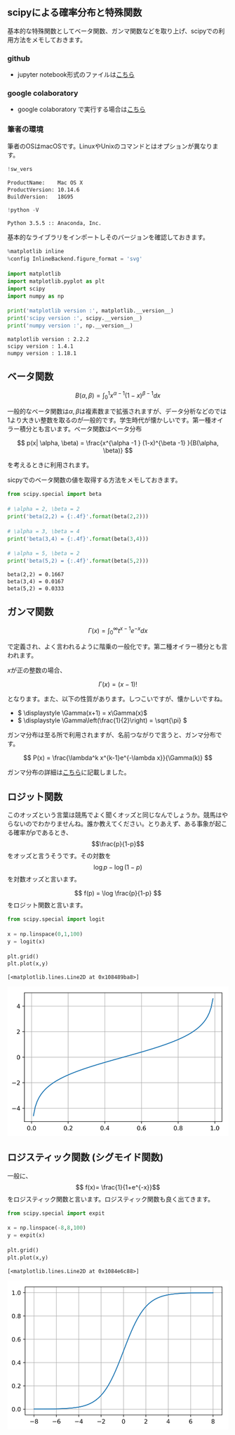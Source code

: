 
## scipyによる確率分布と特殊関数

基本的な特殊関数としてベータ関数、ガンマ関数などを取り上げ、scipyでの利用方法をメモしておきます。

### github
- jupyter notebook形式のファイルは[こちら](https://github.com/hiroshi0530/wa-src/blob/master/article/library/scipy/func/func_nb.ipynb)

### google colaboratory
- google colaboratory で実行する場合は[こちら](https://colab.research.google.com/github/hiroshi0530/wa-src/blob/master/article/library/scipy/func/func_nb.ipynb)

### 筆者の環境
筆者のOSはmacOSです。LinuxやUnixのコマンドとはオプションが異なります。


```python
!sw_vers
```

    ProductName:	Mac OS X
    ProductVersion:	10.14.6
    BuildVersion:	18G95



```python
!python -V
```

    Python 3.5.5 :: Anaconda, Inc.


基本的なライブラリをインポートしそのバージョンを確認しておきます。


```python
%matplotlib inline
%config InlineBackend.figure_format = 'svg'

import matplotlib
import matplotlib.pyplot as plt
import scipy
import numpy as np

print('matplotlib version :', matplotlib.__version__)
print('scipy version :', scipy.__version__)
print('numpy version :', np.__version__)
```

    matplotlib version : 2.2.2
    scipy version : 1.4.1
    numpy version : 1.18.1


## ベータ関数

$$
B(\alpha, \beta) = \int_0^1x^{\alpha -1 } (1-x)^{\beta -1} dx
$$

一般的なベータ関数は$\alpha, \beta$は複素数まで拡張されますが、データ分析などのでは1より大きい整数を取るのが一般的です。学生時代が懐かしいです。第一種オイラー積分とも言います。ベータ関数はベータ分布

$$
p(x| \alpha, \beta) = \frac{x^{\alpha -1 } (1-x)^{\beta -1} }{B(\alpha, \beta)}
$$

を考えるときに利用されます。

sicpyでのベータ関数の値を取得する方法をメモしておきます。


```python
from scipy.special import beta

# \alpha = 2, \beta = 2
print('beta(2,2) = {:.4f}'.format(beta(2,2)))

# \alpha = 3, \beta = 4
print('beta(3,4) = {:.4f}'.format(beta(3,4)))

# \alpha = 5, \beta = 2
print('beta(5,2) = {:.4f}'.format(beta(5,2)))
```

    beta(2,2) = 0.1667
    beta(3,4) = 0.0167
    beta(5,2) = 0.0333


## ガンマ関数

$$
\Gamma(x) = \int_0^\infty t^{x-1}e^{-x} dx
$$

で定義され、よく言われるように階乗の一般化です。第二種オイラー積分とも言われます。

$x$が正の整数の場合、

$$
\Gamma(x) = (x-1)!
$$

となります。また、以下の性質があります。しつこいですが、懐かしいですね。

- $ \displaystyle \Gamma(x+1) = x\Gamma(x)$
- $ \displaystyle
\Gamma\left(\frac{1}{2}\right) = \sqrt{\pi}
$

ガンマ分布は至る所で利用されますが、名前つながりで言うと、ガンマ分布です。

$$
P(x) = \frac{\lambda^k x^{k-1}e^{-\lambda x}}{\Gamma(k)}
$$

ガンマ分布の詳細は[こちら](/article/library/scipy/dist/#heading37)に記載しました。

## ロジット関数

このオッズという言葉は競馬でよく聞くオッズと同じなんでしょうか。競馬はやらないのでわかりませんね。誰か教えてください。とりあえず、ある事象が起こる確率が$p$であるとき、$$\frac{p}{1-p}$$をオッズと言うそうです。その対数を$$\log p - \log(1-p)$$を対数オッズと言います。

$$
f(p) = \log \frac{p}{1-p}
$$
をロジット関数と言います。


```python
from scipy.special import logit

x = np.linspace(0,1,100)
y = logit(x)

plt.grid()
plt.plot(x,y)
```




    [<matplotlib.lines.Line2D at 0x108489ba8>]




![svg](func_nb_files/func_nb_9_1.svg)


## ロジスティック関数 (シグモイド関数)

一般に、$$ f(x)= \frac{1}{1+e^{-x}}$$をロジスティック関数と言います。ロジスティック関数も良く出てきます。


```python
from scipy.special import expit

x = np.linspace(-8,8,100)
y = expit(x)

plt.grid()
plt.plot(x,y)
```




    [<matplotlib.lines.Line2D at 0x1084e6c88>]




![svg](func_nb_files/func_nb_11_1.svg)

